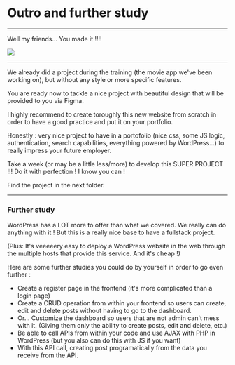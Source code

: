 # Outro and further study

---

Well my friends... You made it !!!!

![](https://media.giphy.com/media/v1.Y2lkPTc5MGI3NjExcnZ4bjRwdXZrbHVkNDZhODd3ZTV0ZnFxMG0ycG0xa2dvYXM5bDlsdyZlcD12MV9pbnRlcm5hbF9naWZfYnlfaWQmY3Q9Zw/l522kgooW2Qo9xtK5Z/giphy.gif)

---

We already did a project during the training (the movie app we've been working on), but without any style or more specific features.

You are ready now to tackle a nice project with beautiful design that will be provided to you via Figma.

I highly recommend to create toroughly this new website from scratch in order to have a good practice and put it on your portfolio.

Honestly : very nice project to have in a portofolio (nice css, some JS logic, authentication, search capabilities, everything powered by WordPress...) to really impress your future employer.

Take a week (or may be a little less/more) to develop this SUPER PROJECT !!! Do it with perfection ! I know you can !

Find the project in the next folder.

---

### Further study

WordPress has a LOT more to offer than what we covered. We really can do anything with it ! But this is a really nice base to have a fullstack project.

(Plus: It's veeeeery easy to deploy a WordPress website in the web through the multiple hosts that provide this service. And it's cheap !)

Here are some further studies you could do by yourself in order to go even further :

- Create a register page in the frontend (it's more complicated than a login page)
- Create a CRUD operation from within your frontend so users can create, edit and delete posts without having to go to the dashboard.
- Or... Customize the dashboard so users that are not admin can't mess with it. (Giving them only the ability to create posts, edit and delete, etc.)
- Be able to call APIs from within your code and use AJAX with PHP in WordPress (but you also can do this with JS if you want)
- With this API call, creating post programatically from the data you receive from the API.
